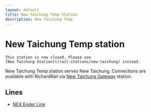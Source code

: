 ```yaml
---
layout: default
title: New Taichung Temp Station
description: New Taichung Temp
---
```


# New Taichung Temp station

```caution
This station is now closed. Please use
[New Taichung Station](/rail-stations/new-taichung) instead.
```

New Taichung Temp station serves New Taichung. Connections are available with
RichardRail via [New Taichung Gateway](/rail-stations/new-taichung-gateway) station.

## Lines

- [NEX Ender Line](/rail-lines/nex-ender-line)

